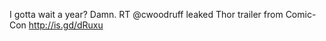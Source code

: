 <!--
id: 877305302
link: http://kevinisom.info/post/877305302/i-gotta-wait-a-year-damn-rt-cwoodruff-leaked
slug: i-gotta-wait-a-year-damn-rt-cwoodruff-leaked
date: Fri Jul 30 2010 12:15:46 GMT+1200 (NZST)
raw: {"blog_name":"kevinisom","id":877305302,"post_url":"http://kevinisom.info/post/877305302/i-gotta-wait-a-year-damn-rt-cwoodruff-leaked","slug":"i-gotta-wait-a-year-damn-rt-cwoodruff-leaked","type":"text","date":"2010-07-30 00:15:46 GMT","timestamp":1280448946,"state":"published","format":"html","reblog_key":"0lUbt0zR","tags":[],"short_url":"http://tmblr.co/Zw68YyqIftM","highlighted":[],"feed_item":"http://twitter.com/kev_nz/statuses/19856066733","from_feed_id":"650289","note_count":0,"title":null,"body":"<p>I gotta wait a year? Damn. RT @cwoodruff leaked Thor trailer from Comic-Con <a href=\"http://is.gd/dRuxu\" target=\"_blank\">http://is.gd/dRuxu</a></p>"}
publish: 2010-07-030
tags: 
title: null
-->


I gotta wait a year? Damn. RT @cwoodruff leaked Thor trailer from
Comic-Con <http://is.gd/dRuxu>


